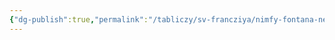 ```yaml
---
{"dg-publish":true,"permalink":"/tabliczy/sv-francziya/nimfy-fontana-nevinnyh/","dgPassFrontmatter":true}
---
```




